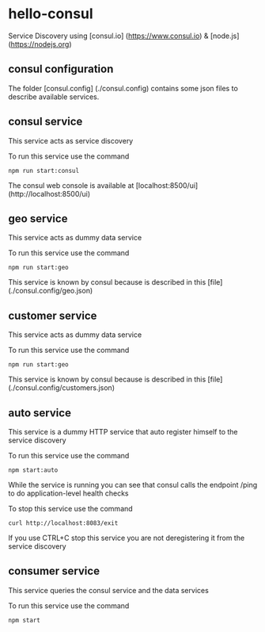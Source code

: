 # hello-consul
Service Discovery using [consul.io] (https://www.consul.io) & [node.js] (https://nodejs.org)



## consul configuration
The folder [consul.config] (./consul.config) contains some json files to describe available services.

## consul service
This service acts as service discovery

To run this service use the command
```
npm run start:consul
```
The consul web console is available at [localhost:8500/ui] (http://localhost:8500/ui)

## geo service
This service acts as dummy data service

To run this service use the command
```
npm run start:geo
```
This service is known by consul because is described in this [file] (./consul.config/geo.json)

## customer service
This service acts as dummy data service

To run this service use the command
```
npm run start:geo
```
This service is known by consul because is described in this [file] (./consul.config/customers.json)

## auto service
This service is a dummy HTTP service that auto register himself to the service discovery

To run this service use the command
```
npm start:auto
```
While the service is running you can see that consul calls the endpoint /ping to do application-level health checks

To stop this service use the command
```
curl http://localhost:8083/exit
```
If you use CTRL+C stop this service you are not deregistering it from the service discovery

## consumer service
This service queries the consul service and the data services

To run this service use the command
```
npm start
```
